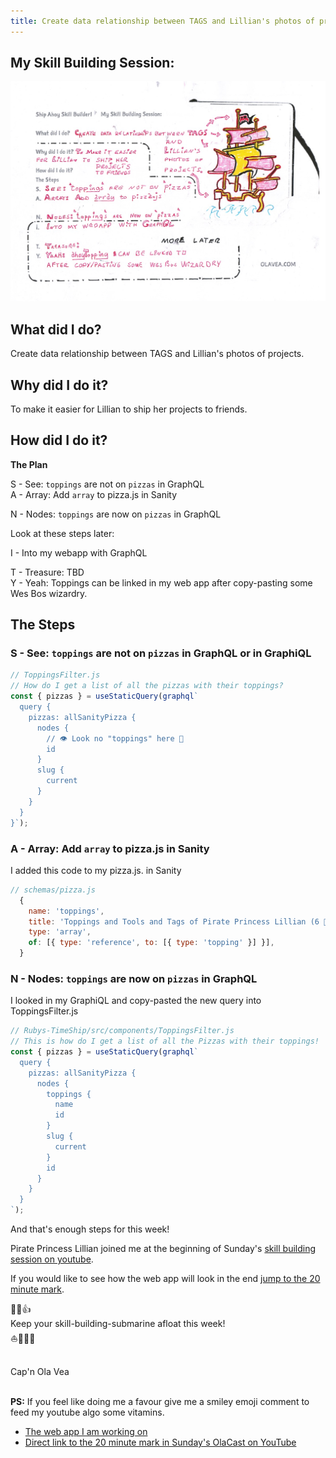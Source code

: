 ```yaml
---
title: Create data relationship between TAGS and Lillian's photos of projects
---
```


## My Skill Building Session:

![data-relationships](./data-relationships-1-w51-2021.jpg)

## What did I do?

Create data relationship between TAGS and Lillian's photos of projects.

## Why did I do it?

To make it easier for Lillian to ship her projects to friends.

## How did I do it?

**The Plan**

S - See: `toppings` are not on `pizzas` in GraphQL  
A - Array: Add `array` to pizza.js in Sanity

N - Nodes: `toppings` are now on `pizzas` in GraphQL

Look at these steps later:

I - Into my webapp with GraphQL

T - Treasure: TBD  
Y - Yeah: Toppings can be linked in my web app after copy-pasting some Wes Bos wizardry.

## The Steps

### S - See: `toppings` are not on `pizzas` in GraphQL or in GraphiQL

```js
// ToppingsFilter.js
// How do I get a list of all the pizzas with their toppings?
const { pizzas } = useStaticQuery(graphql`
  query {
    pizzas: allSanityPizza {
      nodes {
        // 👁️ Look no "toppings" here 👀
        id
      }
      slug {
        current
      }
    }
  }
}`);
```

### A - Array: Add `array` to pizza.js in Sanity

I added this code to my pizza.js. in Sanity

```js
// schemas/pizza.js
  {
    name: 'toppings',
    title: 'Toppings and Tools and Tags of Pirate Princess Lillian (6 🏴‍☠️👸)',
    type: 'array',
    of: [{ type: 'reference', to: [{ type: 'topping' }] }],
  }
```

### N - Nodes: `toppings` are now on `pizzas` in GraphQL

I looked in my GraphiQL and copy-pasted the new query into ToppingsFilter.js

```js
// Rubys-TimeShip/src/components/ToppingsFilter.js
// This is how do I get a list of all the Pizzas with their toppings!
const { pizzas } = useStaticQuery(graphql`
  query {
    pizzas: allSanityPizza {
      nodes {
        toppings {
          name
          id
        }
        slug {
          current
        }
        id
      }
    }
  }
`);
```

And that's enough steps for this week!

Pirate Princess Lillian joined me at the beginning of Sunday's [skill building session on youtube](https://youtu.be/ix_0vrwQnWk).

If you would like to see how the web app will look in the end [jump to the 20 minute mark](https://youtu.be/ix_0vrwQnWk?t=1200).

💪😺👍  
Keep your skill-building-submarine afloat this week!  
⛵🔧🏴‍☠️

&nbsp;  
Cap'n Ola Vea

&nbsp;  
**PS:** If you feel like doing me a favour give me a smiley emoji comment to feed my youtube algo some vitamins.

- [The web app I am working on](https://timeship1.gatsbyjs.io/pizzas/)
- [Direct link to the 20 minute mark in Sunday's OlaCast on YouTube](https://youtu.be/ix_0vrwQnWk?t=1200)
